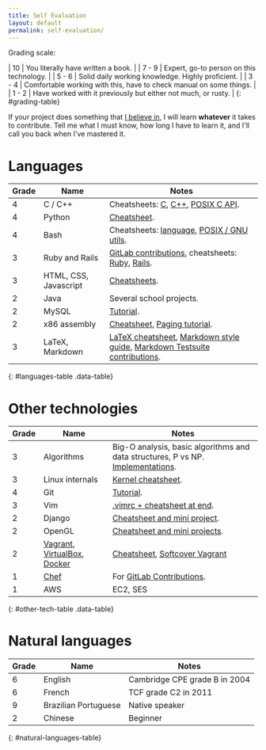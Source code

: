 ```yaml
---
title: Self Evaluation
layout: default
permalink: self-evaluation/
---
```


<ul data-toc></ul>

Grading scale:

| 10    | You literally have written a book.                                  |
| 7 - 9 | Expert, go-to person on this technology.                            |
| 5 - 6 | Solid daily working knowledge. Highly proficient.                   |
| 3 - 4 | Comfortable working with this, have to check manual on some things. |
| 1 - 2 | Have worked with it previously but either not much, or rusty.       |
{: #grading-table}

If your project does something that [I believe in](/interests), I will learn **whatever** it takes to contribute. Tell me what I must know, how long I have to learn it, and I'll call you back when I've mastered it.

# Languages

| Grade | Name                  | Notes                                                                                                                                                                                                                 |
| ----- | --------------------- | --------------------------------------------------------------------------------------------------------------------------------------------------------------------------------------------------------------------- |
| 4     | C / C++               | Cheatsheets: [C](https://github.com/cirosantilli/cpp/blob/master/c.c), [C++](https://github.com/cirosantilli/cpp/blob/master/cpp.cpp), [POSIX C API](https://github.com/cirosantilli/linux/blob/master/posix/main.c). |
| 4     | Python                | [Cheatsheet](https://github.com/cirosantilli/python-cheat).                                                                                                                                                           |
| 4     | Bash                  | Cheatsheets: [language](https://github.com/cirosantilli/bash), [POSIX / GNU utils](https://github.com/cirosantilli/linux/blob/master/utils.sh).                                                                       |
| 3     | Ruby and Rails        | [GitLab contributions](/contrib), cheatsheets: [Ruby](https://github.com/cirosantilli/ruby), [Rails](https://github.com/cirosantilli/rails-cheat).                                                                    |
| 3     | HTML, CSS, Javascript | [Cheatsheets](https://github.com/cirosantilli/web).                                                                                                                                                                   |
| 2     | Java                  | Several school projects.                                                                                                                                                                                              |
| 2     | MySQL                 | [Tutorial](/db/mysql).                                                                                                                                                                                                |
| 2     | x86 assembly          | [Cheatsheet](https://github.com/cirosantilli/assembler/blob/master/nasm/cheat/main.asm), [Paging tutorial](/x86-paging).                                                                                              |
| 3     | LaTeX, Markdown       | [LaTeX cheatsheet](https://github.com/cirosantilli/latex-cheat), [Markdown style guide](/markdown-styleguide), [Markdown Testsuite contributions](https://github.com/karlcow/markdown-testsuite/graphs/contributors). |
{: #languages-table .data-table}

# Other technologies

| Grade | Name                                                                                                                          | Notes                                                                                                                                      |
| ----- | ----------------------------------------------------------------------------------------------------------------------------- | ------------------------------------------------------------------------------------------------------------------------------------------ |
| 3     | Algorithms                                                                                                                    | Big-O analysis, basic algorithms and data structures, P vs NP. [Implementations](https://github.com/cirosantilli/algorithms).              |
| 3     | Linux internals                                                                                                               | [Kernel cheatsheet](https://github.com/cirosantilli/linux/blob/master/kernel/main.c).                                                      |
| 4     | Git                                                                                                                           | [Tutorial](/git-tutorial).                                                                                                                 |
| 3     | Vim                                                                                                                           | [.vimrc + cheatsheet at end](https://github.com/cirosantilli/dotfiles/blob/master/files/.vimrc).                                           |
| 2     | Django                                                                                                                        | [Cheatsheet and mini project](https://github.com/cirosantilli/django-cheat).                                                               |
| 2     | OpenGL                                                                                                                        | [Cheatsheet and mini projects](https://github.com/cirosantilli/cpp/tree/master/opengl).                                                    |
| 2     | [Vagrant](http://www.vagrantup.com/), [VirtualBox](https://www.virtualbox.org/), [Docker](https://github.com/dotcloud/docker) | [Cheatsheet](https://github.com/cirosantilli/linux/tree/master/vm), [Softcover Vagrant](https://github.com/cirosantilli/softcover_vagrant) |
| 1     | [Chef](http://www.getchef.com/chef/)                                                                                          | For [GitLab Contributions](/contrib).                                                                                                      |
| 1     | AWS                                                                                                                           | EC2, SES                                                                                                                                   |
{: #other-tech-table .data-table}

# Natural languages

| Grade | Name                 | Notes                         |
| ----- | -------------------- | ----------------------------- |
| 6     | English              | Cambridge CPE grade B in 2004 |
| 6     | French               | TCF grade C2 in 2011          |
| 9     | Brazilian Portuguese | Native speaker                |
| 2     | Chinese              | Beginner                      |
{: #natural-languages-table}
